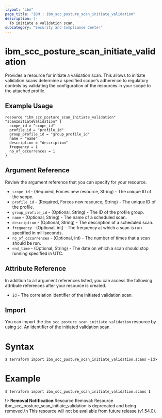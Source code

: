 ```yaml
---
layout: "ibm"
page_title: "IBM : ibm_scc_posture_scan_initiate_validation"
description: |-
  To initiate a validation scan.
subcategory: "Security and Compliance Center"
---
```


# ibm_scc_posture_scan_initiate_validation

Provides a resource for initiate a validation scan. This allows to initiate validation scans determine a specified scope's adherence to regulatory controls by validating the configuration of the resources in your scope to the attached profile.

## Example Usage

```hcl
resource "ibm_scc_posture_scan_initiate_validation" "scanInitiateValidation" {
  scope_id = "scope_id"
  profile_id = "profile_id"
  group_profile_id = "group_profile_id"
  name = "name"
  description = "description"
  frequency = 1
  no_of_occurrences = 1
}
```

## Argument Reference

Review the argument reference that you can specify for your resource.

* `scope_id` - (Required, Forces new resource, String) - The unique ID of the scope.
* `profile_id` - (Required, Forces new resource, String) - The unique ID of the profile.
* `group_profile_id` - (Optional, String) - The ID of the profile group.
* `name` - (Optional, String) - The name of a scheduled scan.
* `description` - (Optional, String) - The description of a scheduled scan.
* `frequency` - (Optional, int) - The frequency at which a scan is run specified in milliseconds.
* `no_of_occurrences` - (Optional, int) - The number of times that a scan should be run.
* `end_time` - (Optional, String) - The date on which a scan should stop running specified in UTC.

## Attribute Reference

In addition to all argument references listed, you can access the following attribute references after your resource is created.

* `id` - The correlation identifier of the initiated validation scan.

## Import

You can import the `ibm_scc_posture_scan_initiate_validation` resource by using `id`. An identifier of the initiated validation scan.

# Syntax
```
$ terraform import ibm_scc_posture_scan_initiate_validation.scans <id>
```

# Example
```
$ terraform import ibm_scc_posture_scan_initiate_validation.scans 1
```
!> **Removal Notification** Resource Removal: Resource ibm_scc_posture_scan_initiate_validation is deprecated and being removed.\n This resource will not be available from future release (v1.54.0).
